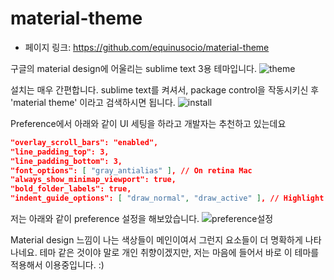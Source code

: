# material-theme

 - 페이지 링크: https://github.com/equinusocio/material-theme

구글의 material design에 어울리는 sublime text 3용 테마입니다.
![theme](http://equinusocio.github.io/material-theme/assets/materialtheme.png)

설치는 매우 간편합니다. sublime text를 켜셔서, package control을 작동시키신 후 'material theme' 이라고 검색하시면 됩니다.
![install](https://packagecontrol.io/readmes/img/f9ff2d84d7799daa21de197fcb566643277ab34e.png)

Preference에서 아래와 같이 UI 세팅을 하라고 개발자는 추천하고 있는데요

```json
"overlay_scroll_bars": "enabled",
"line_padding_top": 3,
"line_padding_bottom": 3,
"font_options": [ "gray_antialias" ], // On retina Mac
"always_show_minimap_viewport": true,
"bold_folder_labels": true,
"indent_guide_options": [ "draw_normal", "draw_active" ], // Highlight active indent
```

저는 아래와 같이 preference 설정을 해보았습니다.
![preference설정](http://teamsego.github.io/github-trend-kr/img/017-25-1.png)

Material design 느낌이 나는 색상들이 메인이여서 그런지 요소들이 더 명확하게 나타나네요.
테마 같은 것이야 말로 개인 취향이겠지만, 저는 마음에 들어서 바로 이 테마를 적용해서 이용중입니다. :)